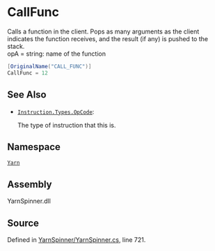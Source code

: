# CallFunc

Calls a function in the client. Pops as many arguments as the client indicates the function receives, and the result \(if any\) is pushed to the stack.  
opA = string: name of the function

```csharp
[OriginalName("CALL_FUNC")]
CallFunc = 12
```

## See Also

* [`Instruction.Types.OpCode`](./): 

  The type of instruction that this is.

## Namespace

[`Yarn`](../)

## Assembly

YarnSpinner.dll

## Source

Defined in [YarnSpinner/YarnSpinner.cs](https://github.com/YarnSpinnerTool/YarnSpinner//blob/develop/YarnSpinner/YarnSpinner.cs#L721), line 721.

